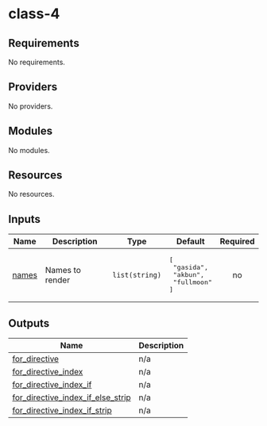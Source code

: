# class-4

<!-- BEGINNING OF PRE-COMMIT-TERRAFORM DOCS HOOK -->
## Requirements

No requirements.

## Providers

No providers.

## Modules

No modules.

## Resources

No resources.

## Inputs

| Name | Description | Type | Default | Required |
|------|-------------|------|---------|:--------:|
| <a name="input_names"></a> [names](#input\_names) | Names to render | `list(string)` | <pre>[<br>  "gasida",<br>  "akbun",<br>  "fullmoon"<br>]</pre> | no |

## Outputs

| Name | Description |
|------|-------------|
| <a name="output_for_directive"></a> [for\_directive](#output\_for\_directive) | n/a |
| <a name="output_for_directive_index"></a> [for\_directive\_index](#output\_for\_directive\_index) | n/a |
| <a name="output_for_directive_index_if"></a> [for\_directive\_index\_if](#output\_for\_directive\_index\_if) | n/a |
| <a name="output_for_directive_index_if_else_strip"></a> [for\_directive\_index\_if\_else\_strip](#output\_for\_directive\_index\_if\_else\_strip) | n/a |
| <a name="output_for_directive_index_if_strip"></a> [for\_directive\_index\_if\_strip](#output\_for\_directive\_index\_if\_strip) | n/a |
<!-- END OF PRE-COMMIT-TERRAFORM DOCS HOOK -->
